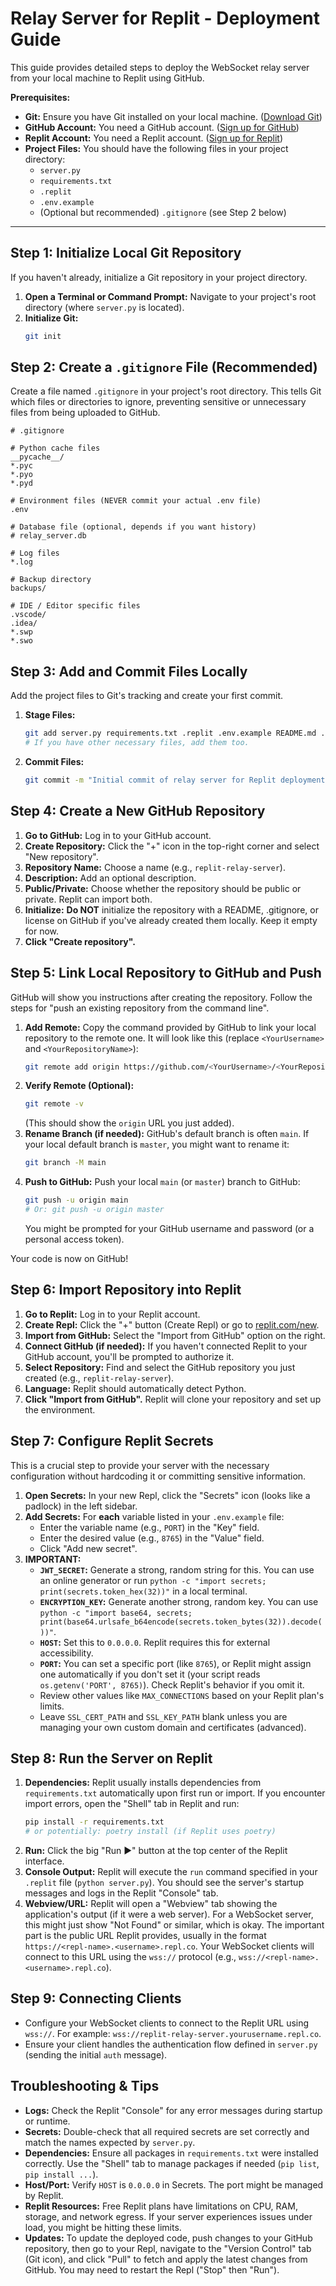 # Relay Server for Replit - Deployment Guide

This guide provides detailed steps to deploy the WebSocket relay server from your local machine to Replit using GitHub.

**Prerequisites:**

*   **Git:** Ensure you have Git installed on your local machine. ([Download Git](https://git-scm.com/downloads))
*   **GitHub Account:** You need a GitHub account. ([Sign up for GitHub](https://github.com/join))
*   **Replit Account:** You need a Replit account. ([Sign up for Replit](https://replit.com/signup))
*   **Project Files:** You should have the following files in your project directory:
    *   `server.py`
    *   `requirements.txt`
    *   `.replit`
    *   `.env.example`
    *   (Optional but recommended) `.gitignore` (see Step 2 below)

---

## Step 1: Initialize Local Git Repository

If you haven't already, initialize a Git repository in your project directory.

1.  **Open a Terminal or Command Prompt:** Navigate to your project's root directory (where `server.py` is located).
2.  **Initialize Git:**
    ```bash
    git init
    ```

## Step 2: Create a `.gitignore` File (Recommended)

Create a file named `.gitignore` in your project's root directory. This tells Git which files or directories to ignore, preventing sensitive or unnecessary files from being uploaded to GitHub.

```gitignore
# .gitignore

# Python cache files
__pycache__/
*.pyc
*.pyo
*.pyd

# Environment files (NEVER commit your actual .env file)
.env

# Database file (optional, depends if you want history)
# relay_server.db

# Log files
*.log

# Backup directory
backups/

# IDE / Editor specific files
.vscode/
.idea/
*.swp
*.swo
```

## Step 3: Add and Commit Files Locally

Add the project files to Git's tracking and create your first commit.

1.  **Stage Files:**
    ```bash
    git add server.py requirements.txt .replit .env.example README.md .gitignore
    # If you have other necessary files, add them too.
    ```
2.  **Commit Files:**
    ```bash
    git commit -m "Initial commit of relay server for Replit deployment"
    ```

## Step 4: Create a New GitHub Repository

1.  **Go to GitHub:** Log in to your GitHub account.
2.  **Create Repository:** Click the "+" icon in the top-right corner and select "New repository".
3.  **Repository Name:** Choose a name (e.g., `replit-relay-server`).
4.  **Description:** Add an optional description.
5.  **Public/Private:** Choose whether the repository should be public or private. Replit can import both.
6.  **Initialize:** **Do NOT** initialize the repository with a README, .gitignore, or license on GitHub if you've already created them locally. Keep it empty for now.
7.  **Click "Create repository".**

## Step 5: Link Local Repository to GitHub and Push

GitHub will show you instructions after creating the repository. Follow the steps for "push an existing repository from the command line".

1.  **Add Remote:** Copy the command provided by GitHub to link your local repository to the remote one. It will look like this (replace `<YourUsername>` and `<YourRepositoryName>`):
    ```bash
    git remote add origin https://github.com/<YourUsername>/<YourRepositoryName>.git
    ```
2.  **Verify Remote (Optional):**
    ```bash
    git remote -v
    ```
    (This should show the `origin` URL you just added).
3.  **Rename Branch (if needed):** GitHub's default branch is often `main`. If your local default branch is `master`, you might want to rename it:
    ```bash
    git branch -M main
    ```
4.  **Push to GitHub:** Push your local `main` (or `master`) branch to GitHub:
    ```bash
    git push -u origin main
    # Or: git push -u origin master
    ```
    You might be prompted for your GitHub username and password (or a personal access token).

Your code is now on GitHub!

## Step 6: Import Repository into Replit

1.  **Go to Replit:** Log in to your Replit account.
2.  **Create Repl:** Click the "+" button (Create Repl) or go to [replit.com/new](https://replit.com/new).
3.  **Import from GitHub:** Select the "Import from GitHub" option on the right.
4.  **Connect GitHub (if needed):** If you haven't connected Replit to your GitHub account, you'll be prompted to authorize it.
5.  **Select Repository:** Find and select the GitHub repository you just created (e.g., `replit-relay-server`).
6.  **Language:** Replit should automatically detect Python.
7.  **Click "Import from GitHub".** Replit will clone your repository and set up the environment.

## Step 7: Configure Replit Secrets

This is a crucial step to provide your server with the necessary configuration without hardcoding it or committing sensitive information.

1.  **Open Secrets:** In your new Repl, click the "Secrets" icon (looks like a padlock) in the left sidebar.
2.  **Add Secrets:** For **each** variable listed in your `.env.example` file:
    *   Enter the variable name (e.g., `PORT`) in the "Key" field.
    *   Enter the desired value (e.g., `8765`) in the "Value" field.
    *   Click "Add new secret".
3.  **IMPORTANT:**
    *   **`JWT_SECRET`:** Generate a strong, random string for this. You can use an online generator or run `python -c "import secrets; print(secrets.token_hex(32))"` in a local terminal.
    *   **`ENCRYPTION_KEY`:** Generate another strong, random key. You can use `python -c "import base64, secrets; print(base64.urlsafe_b64encode(secrets.token_bytes(32)).decode())"`.
    *   **`HOST`:** Set this to `0.0.0.0`. Replit requires this for external accessibility.
    *   **`PORT`:** You can set a specific port (like `8765`), or Replit might assign one automatically if you don't set it (your script reads `os.getenv('PORT', 8765)`). Check Replit's behavior if you omit it.
    *   Review other values like `MAX_CONNECTIONS` based on your Replit plan's limits.
    *   Leave `SSL_CERT_PATH` and `SSL_KEY_PATH` blank unless you are managing your own custom domain and certificates (advanced).

## Step 8: Run the Server on Replit

1.  **Dependencies:** Replit usually installs dependencies from `requirements.txt` automatically upon first run or import. If you encounter import errors, open the "Shell" tab in Replit and run:
    ```bash
    pip install -r requirements.txt
    # or potentially: poetry install (if Replit uses poetry)
    ```
2.  **Run:** Click the big "Run ▶" button at the top center of the Replit interface.
3.  **Console Output:** Replit will execute the `run` command specified in your `.replit` file (`python server.py`). You should see the server's startup messages and logs in the Replit "Console" tab.
4.  **Webview/URL:** Replit will open a "Webview" tab showing the application's output (if it were a web server). For a WebSocket server, this might just show "Not Found" or similar, which is okay. The important part is the public URL Replit provides, usually in the format `https://<repl-name>.<username>.repl.co`. Your WebSocket clients will connect to this URL using the `wss://` protocol (e.g., `wss://<repl-name>.<username>.repl.co`).

## Step 9: Connecting Clients

*   Configure your WebSocket clients to connect to the Replit URL using `wss://`. For example: `wss://replit-relay-server.yourusername.repl.co`.
*   Ensure your client handles the authentication flow defined in `server.py` (sending the initial `auth` message).

## Troubleshooting & Tips

*   **Logs:** Check the Replit "Console" for any error messages during startup or runtime.
*   **Secrets:** Double-check that all required secrets are set correctly and match the names expected by `server.py`.
*   **Dependencies:** Ensure all packages in `requirements.txt` were installed correctly. Use the "Shell" tab to manage packages if needed (`pip list`, `pip install ...`).
*   **Host/Port:** Verify `HOST` is `0.0.0.0` in Secrets. The port might be managed by Replit.
*   **Replit Resources:** Free Replit plans have limitations on CPU, RAM, storage, and network egress. If your server experiences issues under load, you might be hitting these limits.
*   **Updates:** To update the deployed code, push changes to your GitHub repository, then go to your Repl, navigate to the "Version Control" tab (Git icon), and click "Pull" to fetch and apply the latest changes from GitHub. You may need to restart the Repl ("Stop" then "Run").